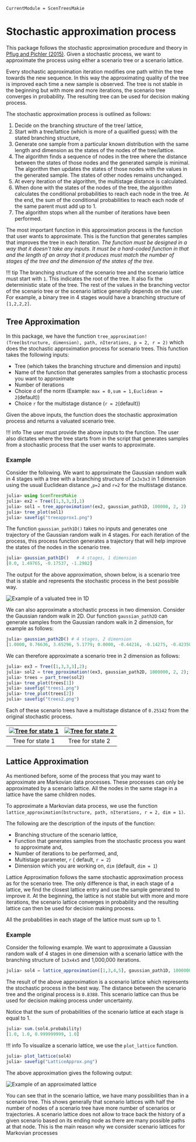 
```@meta
CurrentModule = ScenTreesMakie
```

# Stochastic approximation process

This package follows the stochastic approximation procedure and theory in [Pflug and Pichler (2015)](https://doi.org/10.1007/s10589-015-9758-0). Given a stochastic process, we want to approximate the process using either a scenario tree or a scenario lattice.

Every stochastic approximation iteration modifies one path within the tree towards the new sequence. In this way the approximating quality of the tree is improved each time a new sample is observed. The tree is not stable in the beginning but with more and more iterations, the scenario tree converges in probability. The resulting tree can be used for decision making process.

The stochastic approximation process is outlined as follows:

1. Decide on the branching structure of the tree/ lattice,
2. Start with a tree/lattice (which is more of a qualified guess) with the stated branching structure,
3. Generate one sample from a particular known distribution with the same length and dimension as the states of the nodes of the tree/lattice.
4. The algorithm finds a sequence of nodes in the tree where the distance between the states of those nodes and the generated sample is minimal. The algorithm then updates the states of those nodes with the values in the generated sample. The states of other nodes remains unchanged.
5. At every iteration of the algorithm, the multistage distance is calculated.
6. When done with the states of the nodes of the tree, the algorithm calculates the conditional probabilities to reach each node in the tree. At the end, the sum of the conditional probabilities to reach each node of the same parent must add up to 1.
7. The algorithm stops when all the number of iterations have been performed.


The most important function in this approximation process is the function that user wants to approximate. This is the function that generates samples that improves the tree in each iteration. _The function must be designed in a way that it doesn't take any inputs. It must be a hard-coded function in that and the length of an array that it produces must match the number of stages of the tree and the dimension of the states of the tree._

!!! tip
    The branching structure of the scenario tree and the scenario lattice must start with `1`. This indicates the root of the tree. It also fix the deterministic state of the tree. The rest of the values in the branching vector of the scenario tree or the scenario lattice generally depends on the user. For example, a binary tree in 4 stages would have a branching structure of `[1,2,2,2]`.

## Tree Approximation

In this package, we have the function `tree_approximation!(Tree(bstructure, dimension), path, nIterations, p = 2, r = 2)` which does the stochastic approximation process for scenario trees. This function takes the following inputs:

- Tree (which takes the branching structure and dimension and inputs)
- Name of the function that generates samples from a stochastic process you want to approximate
- Number of iterations
- Choice `d` of the norm (Example: `max = 0,sum = 1,Euclidean = 2`(default))
- Choice `r` for the multistage distance (`r = 2`(default))

Given the above inputs, the function does the stochastic approximation process and returns a valuated scenario tree.

!!! info
    The user must provide the above inputs to the function. The user also dictates where the tree starts from in the script that generates samples from a stochastic process that the user wants to approximate.

### Example

Consider the following. We want to approximate the Gaussian random walk in 4 stages with a tree with a branching structure of `1x3x3x3` in 1 dimension using the usual Euclidean distance ,`p=2` and `r=2` for the multistage distance.

```julia
julia> using ScenTreesMakie
julia> ex2 = Tree([1,3,3,3],1)
julia> sol1 = tree_approximation!(ex2, gaussian_path1D, 100000, 2, 2)
julia> tree_plot(sol1)
julia> savefig("treeapprox1.png")
```

The function `gaussian_path1D()` takes no inputs and generates one trajectory of the Gaussian random walk in 4 stages. For each iteration of the process, this process function generates a trajectory that will help improve the states of the nodes in the scenario tree.
```julia
julia> gaussian_path1D()   # 4 stages, 1 dimension
[0.0, 1.49765, -0.17537, -1.2982]
```
The output for the above approximation, shown below, is a scenario tree that is stable and represents the stochastic process in the best possible way.

![Example of a valuated tree in 1D](../assets/treeapprox1.png)

We can also approximate a stochastic process in two dimension. Consider the Gaussian random walk in 2D. Our function `gaussian_path2D` can generate samples from the Gaussian random walk in 2 dimension, for example as follows:

```julia
julia> gaussian_path2D() # 4 stages, 2 dimension
[1.0000, 0.76636, 3.65296, 5.1779; 0.0000, -0.44216, -0.14275, -0.42350]
```

We can therefore approximate a scenario tree in 2 dimension as follows:

```julia
julia> ex3 = Tree([1,3,3,3],2);
julia> sol2 = tree_pproximation!(ex3, gaussian_path2D, 1000000, 2, 2);
julia> trees = part_tree(sol2)
julia> tree_plot(trees[1])
julia> savefig("trees1.png")
julia> tree_plot(trees[2])
julia> savefig("trees2.png")
```
Each of these scenario trees have a multistage distance of `0.25142` from the original stochastic process.

|[![Tree for state 1](../assets/trees1.png)](../assets/trees1.png)| [![Tree for state 2](../assets/trees2.png)](../assets/trees2.png) |
|:-----------:|:--------------:|
| Tree for state 1 | Tree for state 2 |

## Lattice Approximation

As mentioned before, some of the process that you may want to approximate are Markovian data processes. These processes can only be approximated by a scenario lattice. All the nodes in the same stage in a lattice have the same children nodes.

To approximate a Markovian data process, we use the function `lattice_approximation(bstructure, path, nIterations, r = 2, dim = 1)`.

The following are the description of the inputs of the function:

- Branching structure of the scenario lattice,
- Function that generates samples from the stochastic process you want to approximate and,
- Number of iterations to be performed, and,
- Multistage parameter, `r` ( default, `r = 2`)
- Dimension which you are working on, `dim` (default, `dim = 1`)

Lattice Approximation follows the same stochastic approximation process as for the scenario tree. The only difference is that, in each stage of a lattice, we find the closest lattice entry and use the sample generated to improve it. At the beginning, the lattice is not stable but with more and more iterations, the scenario lattice converges in probability and the resulting lattice can then be used for decision making process.

All the probabilities in each stage of the lattice must sum up to 1.

### Example

Consider the following example. We want to approximate a Gaussian random walk of 4 stages in one dimension with a scenario lattice with the branching structure of `1x3x4x5` and 1,000,000 iterations.

```julia
julia> sol4 = lattice_approximation([1,3,4,5], gaussian_path1D, 1000000, 2, 1);
```
The result of the above approximation is a scenario lattice which represents the stochastic process in the best way. The distance between the scenario tree and the original process is `0.8388`. This scenario lattice can thus be used for decision making process under uncertainty.

Notice that the sum of probabilities of the scenario lattice at each stage is equal to 1.
```julia
julia> sum.(sol4.probability)
[1.0, 1.0, 0.999999999, 1.0]
```

!!! info
    To visualize a scenario lattice, we use the `plot_lattice` function.

```julia
julia> plot_lattice(sol4)
julia> savefig("LatticeApprox.png")
```

The above approximation gives the following output:

![Example of an approximated lattice](../assets/LatticeApprox.png)

You can see that in the scenario lattice, we have many possibilities than in a scenario tree. This shows generally that scenario lattices with half the number of nodes of a scenario tree have more number of scenarios or trajectories. A scenario lattice does not allow to trace back the history of a given scenario based on its ending node as there are many possible paths at that node. This is the main reason why we consider scenario lattices for Markovian processes
